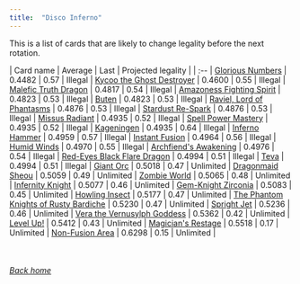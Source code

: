```yaml
---
title:  "Disco Inferno"
---
```


This is a list of cards that are likely to change legality before the next rotation.

| Card name | Average | Last | Projected legality |
| :-- |
[Glorious Numbers](https://db.ygoprodeck.com/card/?search=Glorious%20Numbers) | 0.4482 | 0.57 | Illegal |
[Kycoo the Ghost Destroyer](https://db.ygoprodeck.com/card/?search=Kycoo%20the%20Ghost%20Destroyer) | 0.4600 | 0.55 | Illegal |
[Malefic Truth Dragon](https://db.ygoprodeck.com/card/?search=Malefic%20Truth%20Dragon) | 0.4817 | 0.54 | Illegal |
[Amazoness Fighting Spirit](https://db.ygoprodeck.com/card/?search=Amazoness%20Fighting%20Spirit) | 0.4823 | 0.53 | Illegal |
[Buten](https://db.ygoprodeck.com/card/?search=Buten) | 0.4823 | 0.53 | Illegal |
[Raviel, Lord of Phantasms](https://db.ygoprodeck.com/card/?search=Raviel,%20Lord%20of%20Phantasms) | 0.4876 | 0.53 | Illegal |
[Stardust Re-Spark](https://db.ygoprodeck.com/card/?search=Stardust%20Re-Spark) | 0.4876 | 0.53 | Illegal |
[Missus Radiant](https://db.ygoprodeck.com/card/?search=Missus%20Radiant) | 0.4935 | 0.52 | Illegal |
[Spell Power Mastery](https://db.ygoprodeck.com/card/?search=Spell%20Power%20Mastery) | 0.4935 | 0.52 | Illegal |
[Kageningen](https://db.ygoprodeck.com/card/?search=Kageningen) | 0.4935 | 0.64 | Illegal |
[Inferno Hammer](https://db.ygoprodeck.com/card/?search=Inferno%20Hammer) | 0.4959 | 0.57 | Illegal |
[Instant Fusion](https://db.ygoprodeck.com/card/?search=Instant%20Fusion) | 0.4964 | 0.56 | Illegal |
[Humid Winds](https://db.ygoprodeck.com/card/?search=Humid%20Winds) | 0.4970 | 0.55 | Illegal |
[Archfiend's Awakening](https://db.ygoprodeck.com/card/?search=Archfiend's%20Awakening) | 0.4976 | 0.54 | Illegal |
[Red-Eyes Black Flare Dragon](https://db.ygoprodeck.com/card/?search=Red-Eyes%20Black%20Flare%20Dragon) | 0.4994 | 0.51 | Illegal |
[Teva](https://db.ygoprodeck.com/card/?search=Teva) | 0.4994 | 0.51 | Illegal |
[Giant Orc](https://db.ygoprodeck.com/card/?search=Giant%20Orc) | 0.5018 | 0.47 | Unlimited |
[Dragonmaid Sheou](https://db.ygoprodeck.com/card/?search=Dragonmaid%20Sheou) | 0.5059 | 0.49 | Unlimited |
[Zombie World](https://db.ygoprodeck.com/card/?search=Zombie%20World) | 0.5065 | 0.48 | Unlimited |
[Infernity Knight](https://db.ygoprodeck.com/card/?search=Infernity%20Knight) | 0.5077 | 0.46 | Unlimited |
[Gem-Knight Zirconia](https://db.ygoprodeck.com/card/?search=Gem-Knight%20Zirconia) | 0.5083 | 0.45 | Unlimited |
[Howling Insect](https://db.ygoprodeck.com/card/?search=Howling%20Insect) | 0.5177 | 0.47 | Unlimited |
[The Phantom Knights of Rusty Bardiche](https://db.ygoprodeck.com/card/?search=The%20Phantom%20Knights%20of%20Rusty%20Bardiche) | 0.5230 | 0.47 | Unlimited |
[Spright Jet](https://db.ygoprodeck.com/card/?search=Spright%20Jet) | 0.5236 | 0.46 | Unlimited |
[Vera the Vernusylph Goddess](https://db.ygoprodeck.com/card/?search=Vera%20the%20Vernusylph%20Goddess) | 0.5362 | 0.42 | Unlimited |
[Level Up!](https://db.ygoprodeck.com/card/?search=Level%20Up!) | 0.5412 | 0.43 | Unlimited |
[Magician's Restage](https://db.ygoprodeck.com/card/?search=Magician's%20Restage) | 0.5518 | 0.17 | Unlimited |
[Non-Fusion Area](https://db.ygoprodeck.com/card/?search=Non-Fusion%20Area) | 0.6298 | 0.15 | Unlimited |

<br>

###### [Back home](index)